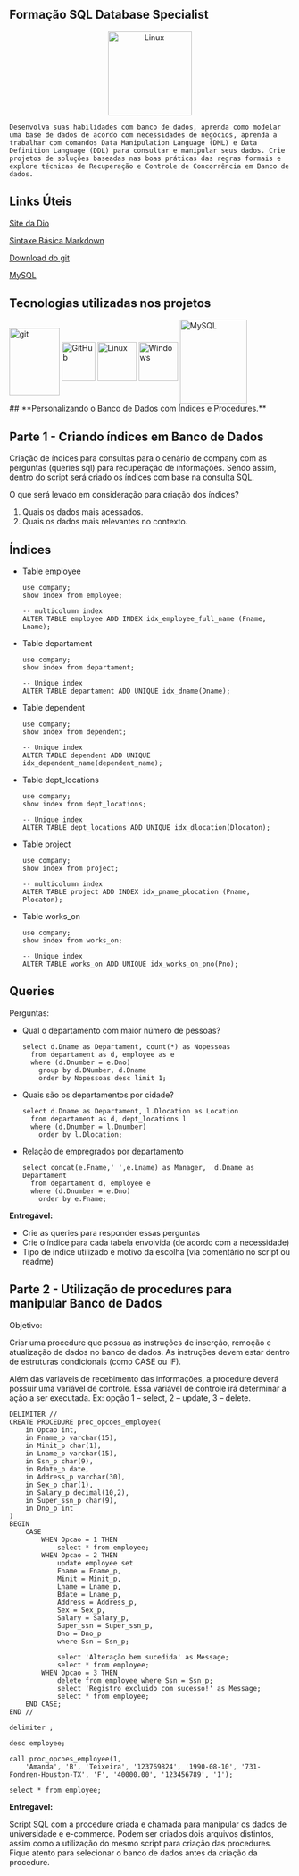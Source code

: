 ## **Formação SQL Database Specialist**



<div><center>
<img align="center" alt="Linux" height="150" width="150" src="https://hermes.dio.me/tracks/bc454148-6e72-4047-95cc-d516706ae405.png" />
</div>



```
Desenvolva suas habilidades com banco de dados, aprenda como modelar uma base de dados de acordo com necessidades de negócios, aprenda a trabalhar com comandos Data Manipulation Language (DML) e Data Definition Language (DDL) para consultar e manipular seus dados. Crie projetos de soluções baseadas nas boas práticas das regras formais e explore técnicas de Recuperação e Controle de Concorrência em Banco de dados.
```



## Links Úteis

[Site da Dio](https://dio.me/)

[Sintaxe Básica Markdown](https://www.markdownguide.org/basic-syntax/)

[Download do git](https://git-scm.com/downloads)

[MySQL](https://dev.mysql.com/downloads/installer/)



## Tecnologias utilizadas nos projetos

<div style="display: inline_block">
<img align="center" alt="git" height="120" width="90" src="https://cdn.jsdelivr.net/gh/devicons/devicon/icons/git/git-original-wordmark.svg"/>
<img align="center" alt="GitHub" height="70" width="60" src="https://cdn.jsdelivr.net/gh/devicons/devicon/icons/github/github-original-wordmark.svg" />
<img align="center" alt="Linux" height="70" src="https://cdn.jsdelivr.net/gh/devicons/devicon/icons/linux/linux-original.svg" />
<img align="center" alt="Windows" height="70" src="https://cdn.jsdelivr.net/gh/devicons/devicon/icons/windows8/windows8-original.svg" />              
<img align="center" alt="MySQL" height="150" width="120" src="https://cdn.jsdelivr.net/gh/devicons/devicon/icons/mysql/mysql-original-wordmark.svg" />
</div>
## **Personalizando o Banco de Dados com Índices e Procedures.**



## **Parte 1 - Criando índices em Banco de Dados**

Criação de índices para consultas para o cenário de company com as perguntas (queries sql) para recuperação de informações. Sendo assim, dentro do script será criado os índices com base na consulta SQL. 

O que será levado em consideração para criação dos índices? 

1. Quais os dados mais acessados.
1. Quais os dados mais relevantes no contexto.



## **Índices** 

- Table employee

  ```
  use company;
  show index from employee;
  
  -- multicolumn index 
  ALTER TABLE employee ADD INDEX idx_employee_full_name (Fname, Lname);
  ```

  

- Table departament

  ```
  use company;
  show index from departament;
  
  -- Unique index
  ALTER TABLE departament ADD UNIQUE idx_dname(Dname);
  ```

  

- Table dependent

  ```
  use company;
  show index from dependent;
  
  -- Unique index
  ALTER TABLE dependent ADD UNIQUE idx_dependent_name(dependent_name);
  ```

  

- Table dept_locations

  ```
  use company;
  show index from dept_locations;
  
  -- Unique index
  ALTER TABLE dept_locations ADD UNIQUE idx_dlocation(Dlocaton);
  ```

  

- Table project

  ```
  use company;
  show index from project;
  
  -- multicolumn index 
  ALTER TABLE project ADD INDEX idx_pname_plocation (Pname, Plocaton);
  ```

  

- Table works_on 

  ```
  use company;
  show index from works_on;
  
  -- Unique index
  ALTER TABLE works_on ADD UNIQUE idx_works_on_pno(Pno);
  ```

  



## **Queries**



Perguntas: 



- Qual o departamento com maior número de pessoas? 

  ```
  select d.Dname as Departament, count(*) as Nopessoas
  	from departament as d, employee as e
  	where (d.Dnumber = e.Dno)
      group by d.DNumber, d.Dname
      order by Nopessoas desc limit 1;
  ```

  

- Quais são os departamentos por cidade? 

  ```
  select d.Dname as Departament, l.Dlocation as Location
  	from departament as d, dept_locations l
  	where (d.Dnumber = l.Dnumber)
      order by l.Dlocation;
  ```

  

- Relação de empregrados por departamento 

  ```
  select concat(e.Fname,' ',e.Lname) as Manager,  d.Dname as Departament
  	from departament d, employee e
  	where (d.Dnumber = e.Dno)
      order by e.Fname;
  ```

  

 



**Entregável:** 

- Crie as queries para responder essas perguntas 
- Crie o índice para cada tabela envolvida (de acordo com a necessidade) 
- Tipo de indice utilizado e motivo da escolha (via comentário no script ou readme) 

 



## **Parte 2 - Utilização de procedures para manipular Banco de Dados**



Objetivo: 

Criar uma procedure que possua as instruções de inserção, remoção e atualização de dados no banco de dados. As instruções devem estar dentro de estruturas condicionais (como CASE ou IF). 

Além das variáveis de recebimento das informações, a procedure deverá possuir uma variável de controle. Essa variável de controle irá determinar a ação a ser executada. Ex: opção 1 – select, 2 – update, 3 – delete. 

 

```
DELIMITER //
CREATE PROCEDURE proc_opcoes_employee(
	in Opcao int,
	in Fname_p varchar(15), 
    in Minit_p char(1), 
    in Lname_p varchar(15),
    in Ssn_p char(9), 
    in Bdate_p date, 
    in Address_p varchar(30), 
    in Sex_p char(1), 
    in Salary_p decimal(10,2), 
    in Super_ssn_p char(9), 
    in Dno_p int
)
BEGIN
    CASE 
        WHEN Opcao = 1 THEN 
			select * from employee;
        WHEN Opcao = 2 THEN 
			update employee set 
			Fname = Fname_p, 
			Minit = Minit_p, 
			Lname = Lname_p, 
			Bdate = Lname_p, 
			Address = Address_p, 
			Sex = Sex_p, 
			Salary = Salary_p, 
			Super_ssn = Super_ssn_p, 
			Dno = Dno_p
			where Ssn = Ssn_p;
            
            select 'Alteração bem sucedida' as Message;
            select * from employee;
        WHEN Opcao = 3 THEN 
			delete from employee where Ssn = Ssn_p;
            select 'Registro excluido com sucesso!' as Message;
            select * from employee;
    END CASE;
END //

delimiter ;

desc employee;

call proc_opcoes_employee(1,
	'Amanda', 'B', 'Teixeira', '123769824', '1990-08-10', '731-Fondren-Houston-TX', 'F', '40000.00', '123456789', '1');
    
select * from employee;
```



**Entregável:** 

Script SQL com a procedure criada e chamada para manipular os dados de universidade e e-commerce. Podem ser criados dois arquivos distintos, assim como a utilização do mesmo script para criação das procedures. Fique atento para selecionar o banco de dados antes da criação da procedure. 
